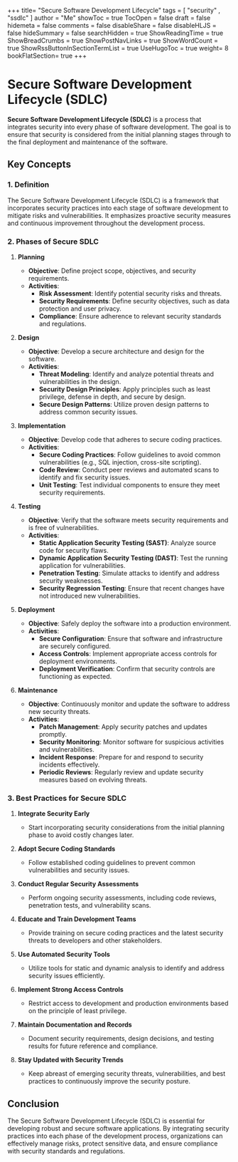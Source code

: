 +++
title= "Secure Software Development Lifecycle"
tags = [ "security" , "ssdlc" ]
author = "Me"
showToc = true
TocOpen = false
draft = false
hidemeta = false
comments = false
disableShare = false
disableHLJS = false
hideSummary = false
searchHidden = true
ShowReadingTime = true
ShowBreadCrumbs = true
ShowPostNavLinks = true
ShowWordCount = true
ShowRssButtonInSectionTermList = true
UseHugoToc = true
weight= 8
bookFlatSection= true
+++

# Secure Software Development Lifecycle (SDLC)

**Secure Software Development Lifecycle (SDLC)** is a process that integrates security into every phase of software development. The goal is to ensure that security is considered from the initial planning stages through to the final deployment and maintenance of the software.

## Key Concepts

### 1. **Definition**

The Secure Software Development Lifecycle (SDLC) is a framework that incorporates security practices into each stage of software development to mitigate risks and vulnerabilities. It emphasizes proactive security measures and continuous improvement throughout the development process.

### 2. **Phases of Secure SDLC**

1. **Planning**
   - **Objective**: Define project scope, objectives, and security requirements.
   - **Activities**:
     - **Risk Assessment**: Identify potential security risks and threats.
     - **Security Requirements**: Define security objectives, such as data protection and user privacy.
     - **Compliance**: Ensure adherence to relevant security standards and regulations.

2. **Design**
   - **Objective**: Develop a secure architecture and design for the software.
   - **Activities**:
     - **Threat Modeling**: Identify and analyze potential threats and vulnerabilities in the design.
     - **Security Design Principles**: Apply principles such as least privilege, defense in depth, and secure by design.
     - **Secure Design Patterns**: Utilize proven design patterns to address common security issues.

3. **Implementation**
   - **Objective**: Develop code that adheres to secure coding practices.
   - **Activities**:
     - **Secure Coding Practices**: Follow guidelines to avoid common vulnerabilities (e.g., SQL injection, cross-site scripting).
     - **Code Review**: Conduct peer reviews and automated scans to identify and fix security issues.
     - **Unit Testing**: Test individual components to ensure they meet security requirements.

4. **Testing**
   - **Objective**: Verify that the software meets security requirements and is free of vulnerabilities.
   - **Activities**:
     - **Static Application Security Testing (SAST)**: Analyze source code for security flaws.
     - **Dynamic Application Security Testing (DAST)**: Test the running application for vulnerabilities.
     - **Penetration Testing**: Simulate attacks to identify and address security weaknesses.
     - **Security Regression Testing**: Ensure that recent changes have not introduced new vulnerabilities.

5. **Deployment**
   - **Objective**: Safely deploy the software into a production environment.
   - **Activities**:
     - **Secure Configuration**: Ensure that software and infrastructure are securely configured.
     - **Access Controls**: Implement appropriate access controls for deployment environments.
     - **Deployment Verification**: Confirm that security controls are functioning as expected.

6. **Maintenance**
   - **Objective**: Continuously monitor and update the software to address new security threats.
   - **Activities**:
     - **Patch Management**: Apply security patches and updates promptly.
     - **Security Monitoring**: Monitor software for suspicious activities and vulnerabilities.
     - **Incident Response**: Prepare for and respond to security incidents effectively.
     - **Periodic Reviews**: Regularly review and update security measures based on evolving threats.

### 3. **Best Practices for Secure SDLC**

1. **Integrate Security Early**
   - Start incorporating security considerations from the initial planning phase to avoid costly changes later.

2. **Adopt Secure Coding Standards**
   - Follow established coding guidelines to prevent common vulnerabilities and security issues.

3. **Conduct Regular Security Assessments**
   - Perform ongoing security assessments, including code reviews, penetration tests, and vulnerability scans.

4. **Educate and Train Development Teams**
   - Provide training on secure coding practices and the latest security threats to developers and other stakeholders.

5. **Use Automated Security Tools**
   - Utilize tools for static and dynamic analysis to identify and address security issues efficiently.

6. **Implement Strong Access Controls**
   - Restrict access to development and production environments based on the principle of least privilege.

7. **Maintain Documentation and Records**
   - Document security requirements, design decisions, and testing results for future reference and compliance.

8. **Stay Updated with Security Trends**
   - Keep abreast of emerging security threats, vulnerabilities, and best practices to continuously improve the security posture.

## Conclusion

The Secure Software Development Lifecycle (SDLC) is essential for developing robust and secure software applications. By integrating security practices into each phase of the development process, organizations can effectively manage risks, protect sensitive data, and ensure compliance with security standards and regulations.
